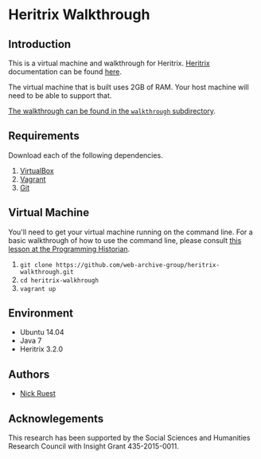 # Heritrix Walkthrough

## Introduction

This is a virtual machine and walkthrough for Heritrix. [Heritrix](https://github.com/internetarchive/heritrix3) documentation can be found [here](https://webarchive.jira.com/wiki/display/Heritrix/Heritrix3).

The virtual machine that is built uses 2GB of RAM. Your host machine will need to be able to support that.

[The walkthrough can be found in the `walkthrough` subdirectory](https://github.com/web-archive-group/heritrix-walkthrough/tree/master/walkthrough).

## Requirements

Download each of the following dependencies.

1. [VirtualBox](https://www.virtualbox.org/)
2. [Vagrant](http://www.vagrantup.com/)
3. [Git](https://git-scm.com/)

## Virtual Machine

You'll need to get your virtual machine running on the command line. For a basic walkthrough of how to use the command line, please consult [this lesson at the Programming Historian](http://programminghistorian.org/lessons/intro-to-bash).

1. `git clone https://github.com/web-archive-group/heritrix-walkthrough.git`
2. `cd heritrix-walkhrough`
3. `vagrant up`

## Environment

- Ubuntu 14.04
- Java 7
- Heritrix 3.2.0

## Authors

- [Nick Ruest](https://github.com/ruebot)

## Acknowlegements

This research has been supported by the Social Sciences and Humanities Research Council with Insight Grant 435-2015-0011.
